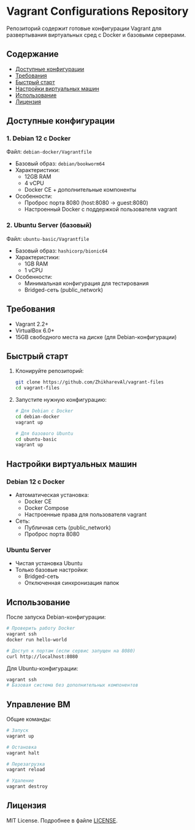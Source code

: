 # Vagrant Configurations Repository

Репозиторий содержит готовые конфигурации Vagrant для развертывания виртуальных сред с Docker и базовыми серверами.

## Содержание

- [Доступные конфигурации](#доступные-конфигурации)
- [Требования](#требования)
- [Быстрый старт](#быстрый-старт)
- [Настройки виртуальных машин](#настройки-виртуальных-машин)
- [Использование](#использование)
- [Лицензия](#лицензия)

## Доступные конфигурации

### 1. Debian 12 с Docker

Файл: `debian-docker/Vagrantfile`

- Базовый образ: `debian/bookworm64`
- Характеристики:
  - 12GB RAM
  - 4 vCPU
  - Docker CE + дополнительные компоненты
- Особенности:
  - Проброс порта 8080 (host:8080 → guest:8080)
  - Настроенный Docker с поддержкой пользователя vagrant

### 2. Ubuntu Server (базовый)

Файл: `ubuntu-basic/Vagrantfile`

- Базовый образ: `hashicorp/bionic64`
- Характеристики:
  - 1GB RAM
  - 1 vCPU
- Особенности:
  - Минимальная конфигурация для тестирования
  - Bridged-сеть (public_network)

## Требования

- Vagrant 2.2+
- VirtualBox 6.0+
- 15GB свободного места на диске (для Debian-конфигурации)

## Быстрый старт

1. Клонируйте репозиторий:

   ```bash
   git clone https://github.com/ZhikharevAl/vagrant-files
   cd vagrant-files
   ```

2. Запустите нужную конфигурацию:

   ```bash
   # Для Debian с Docker
   cd debian-docker
   vagrant up

   # Для базового Ubuntu
   cd ubuntu-basic
   vagrant up
   ```

## Настройки виртуальных машин

### Debian 12 с Docker

- Автоматическая установка:
  - Docker CE
  - Docker Compose
  - Настроенные права для пользователя vagrant
- Сеть:
  - Публичная сеть (public_network)
  - Проброс порта 8080

### Ubuntu Server

- Чистая установка Ubuntu
- Только базовые настройки:
  - Bridged-сеть
  - Отключенная синхронизация папок

## Использование

После запуска Debian-конфигурации:

```bash
# Проверить работу Docker
vagrant ssh
docker run hello-world

# Доступ к портам (если сервис запущен на 8080)
curl http://localhost:8080
```

Для Ubuntu-конфигурации:

```bash
vagrant ssh
# Базовая система без дополнительных компонентов
```

## Управление ВМ

Общие команды:

```bash
# Запуск
vagrant up

# Остановка
vagrant halt

# Перезагрузка
vagrant reload

# Удаление
vagrant destroy
```

## Лицензия

MIT License. Подробнее в файле [LICENSE](LICENSE).

